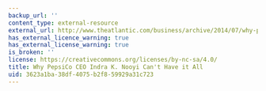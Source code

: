 ```yaml
---
backup_url: ''
content_type: external-resource
external_url: http://www.theatlantic.com/business/archive/2014/07/why-pepsico-ceo-indra-k-nooyi-cant-have-it-all/373750/
has_external_licence_warning: true
has_external_license_warning: true
is_broken: ''
license: https://creativecommons.org/licenses/by-nc-sa/4.0/
title: Why PepsiCo CEO Indra K. Nooyi Can't Have it All
uid: 3623a1ba-38df-4075-b2f8-59929a31c723
---
```

